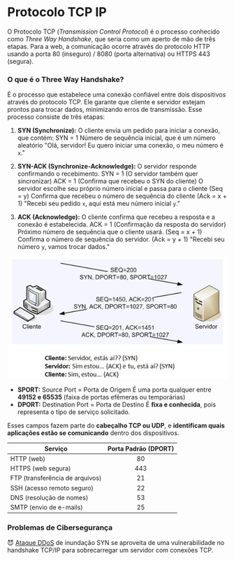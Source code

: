# Protocolo TCP IP

O Protocolo TCP (*Transmission Control Protocol*) é o processo conhecido como *Three Way Handshake*, que seria como um aperto de mão de três etapas. Para a web, a comunicação ocorre através do protocolo HTTP usando a porta 80 (inseguro) / 8080 (porta alternativa) ou HTTPS 443 (segura).
### O que é o Three Way Handshake?
É o processo que estabelece uma conexão confiável entre dois dispositivos através do protocolo TCP. Ele garante que cliente e servidor estejam prontos para trocar dados, minimizando erros de transmissão. Esse processo consiste de três etapas:
1. **SYN (Synchronize):** O cliente envia um pedido para iniciar a conexão, que contém:
	SYN = 1
	Número de sequência inicial, que é um número aleatório
	"Olá, servidor! Eu quero iniciar uma conexão, o meu número é `x`."

2. **SYN-ACK (Synchronize-Acknowledge):** O servidor responde confirmando o recebimento.
	SYN = 1 (O servidor também quer sincronizar)
	ACK = 1 (Confirma que recebeu o SYN do cliente)
	O servidor escolhe seu próprio número inicial e passa para o cliente (Seq = y)
	Confirma que recebeu o número de sequência do cliente (Ack = x + 1)
	"Recebi seu pedido `x`, aqui está meu número inicial `y`."

3. **ACK (Acknowledge):** O cliente confirma que recebeu a resposta e a conexão é estabelecida.
	ACK = 1 (Confirmação da resposta do servidor)
	Próximo número de sequência que o cliente usará. (Seq = x + 1)
	Confirma o número de sequência do servidor. (Ack = y + 1)
	"Recebi seu número `y`, vamos trocar dados."

![Syn Syn-Ack Ack](imgs/syn-synack-ack.jpeg)

- **SPORT:** Source Port = Porta de Origem 
	É uma porta qualquer entre **49152 e 65535** (faixa de portas efêmeras ou temporárias)
- **DPORT:** Destination Port = Porta de Destino
	É **fixa e conhecida**, pois representa o tipo de serviço solicitado.

Esses campos fazem parte do **cabeçalho TCP ou UDP**, e **identificam quais aplicações estão se comunicando** dentro dos dispositivos.

| Serviço                         | Porta Padrão (DPORT) |
| ------------------------------- | :------------------: |
| HTTP (web)                      |          80          |
| HTTPS (web segura)              |         443          |
| FTP (transferência de arquivos) |          21          |
| SSH (acesso remoto seguro)      |          22          |
| DNS (resolução de nomes)        |          53          |
| SMTP (envio de e-mails)         |          25          |

### Problemas de Cibersegurança

😈 [Ataque DDoS](Ataque%20DDoS.md) de inundação SYN se aproveita de uma vulnerabilidade no handshake TCP/IP para sobrecarregar um servidor com conexões TCP.
